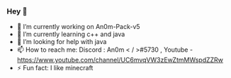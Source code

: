 ### Hey 👋

- 🔭 I’m currently working on An0m-Pack-v5
- 🌱 I’m currently learning c++ and java
- 🤔 I’m looking for help with java
- 📫 How to reach me: Discord : An0m < / >#5730 , Youtube - https://www.youtube.com/channel/UC6mvqVW3zEwZtmMWspdZZRw
- ⚡ Fun fact: I like minecraft

